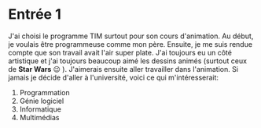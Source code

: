 # Entrée 1
J'ai choisi le programme TIM surtout pour son cours d'animation. Au début, je voulais être programmeuse comme mon père. Ensuite, je me suis rendue compte que son travail avait l'air super plate. J'ai toujours eu un côté artistique et j'ai toujours beaucoup aimé les dessins animés (surtout ceux de **Star Wars** 😉 ). J'aimerais ensuite aller travailler dans l'animation. Si jamais je décide d'aller à l'université, voici ce qui m'intéresserait:
1. Programmation
2. Génie logiciel
3. Informatique
4. Multimédias
